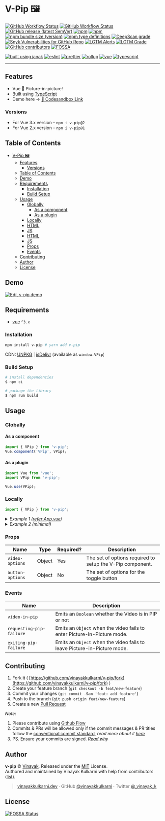 # V-Pip 🖼

[![GitHub Workflow Status](https://img.shields.io/github/workflow/status/vinayakkulkarni/v-pip/ci?logo=github-actions)](https://github.com/vinayakkulkarni/v-pip/actions/workflows/ci.yml)
[![GitHub Workflow Status](https://img.shields.io/github/workflow/status/vinayakkulkarni/v-pip/Ship%20js%20trigger?label=⛴%20Ship.js%20trigger)](https://github.com/vinayakkulkarni/v-pip/actions/workflows/shipjs-trigger.yml)
[![GitHub release (latest SemVer)](https://img.shields.io/github/v/release/vinayakkulkarni/v-pip?sort=semver&logo=github)](https://github.com/vinayakkulkarni/v-pip/releases)
[![npm](https://img.shields.io/npm/v/v-pip?logo=npm)](https://www.npmjs.com/package/v-pip)
[![npm](https://img.shields.io/npm/dm/v-pip?logo=npm)](http://npm-stat.com/charts.html?package=v-pip)
[![npm bundle size (version)](https://img.shields.io/bundlephobia/min/v-pip/latest)](https://bundlephobia.com/package/v-pip@latest)
[![npm type definitions](https://img.shields.io/npm/types/v-pip?logo=TypeScript)](https://github.com/vinayakkulkarni/v-pip/blob/master/package.json)
[![DeepScan grade](https://deepscan.io/api/teams/9055/projects/11309/branches/245168/badge/grade.svg)](https://deepscan.io/dashboard#view=project&tid=9055&pid=11309&bid=245168)
[![Snyk Vulnerabilities for GitHub Repo](https://img.shields.io/snyk/vulnerabilities/github/vinayakkulkarni/v-pip)](https://snyk.io/test/github/vinayakkulkarni/v-pip)
[![LGTM Alerts](https://img.shields.io/lgtm/alerts/github/vinayakkulkarni/v-pip?logo=lgtm)](https://lgtm.com/projects/g/vinayakkulkarni/v-pip/alerts/)
[![LGTM Grade](https://img.shields.io/lgtm/grade/javascript/github/vinayakkulkarni/v-pip?logo=lgtm)](https://lgtm.com/projects/g/vinayakkulkarni/v-pip/context:javascript)
[![GitHub contributors](https://img.shields.io/github/contributors/vinayakkulkarni/v-pip)](https://github.com/vinayakkulkarni/v-pip/graphs/contributors)
[![FOSSA](https://app.fossa.io/api/projects/git%2Bgithub.com%2Fvinayakkulkarni%2Fv-pip.svg?type=shield)](https://app.fossa.io/projects/git%2Bgithub.com%2Fvinayakkulkarni%2Fv-pip?ref=badge_shield)

[![built using janak](https://img.shields.io/badge/built%20using-janak-brightgreen)](https://github.com/vinayakkulkarni/janak)
[![eslint](https://img.shields.io/npm/dependency-version/v-pip/dev/eslint?logo=eslint)](https://eslint.org/)
[![prettier](https://img.shields.io/npm/dependency-version/v-pip/dev/prettier?logo=prettier)](https://prettier.io/)
[![rollup](https://img.shields.io/npm/dependency-version/v-pip/dev/rollup?logo=rollup.js)](https://rollupjs.org/guide/en/)
[![vue](https://img.shields.io/npm/dependency-version/v-pip/dev/vue?logo=vue.js)](https://vuejs.org/)
[![typescript](https://img.shields.io/npm/dependency-version/v-pip/dev/typescript?logo=TypeScript)](https://www.typescriptlang.org/)

---


## Features

- Vue 💚 Picture-in-picture!
- Built using [TypeScript](./types/index.d.ts)
- Demo here -> [💯 Codesandbox Link](http://bit.ly/v-pip)

### Versions
- For Vue 3.x version – `npm i v-pip@2`
- For Vue 2.x version – `npm i v-pip@1`

## Table of Contents

- [V-Pip 🖼](#v-pip-)
  - [Features](#features)
    - [Versions](#versions)
  - [Table of Contents](#table-of-contents)
  - [Demo](#demo)
  - [Requirements](#requirements)
    - [Installation](#installation)
    - [Build Setup](#build-setup)
  - [Usage](#usage)
    - [Globally](#globally)
      - [As a component](#as-a-component)
      - [As a plugin](#as-a-plugin)
    - [Locally](#locally)
    - [HTML](#html)
    - [JS](#js)
    - [HTML](#html-1)
    - [JS](#js-1)
    - [Props](#props)
    - [Events](#events)
  - [Contributing](#contributing)
  - [Author](#author)
  - [License](#license)

## Demo

[![Edit v-pip demo](https://codesandbox.io/static/img/play-codesandbox.svg)](http://bit.ly/v-pip)

## Requirements

* [vue](https://vuejs.org/) `^3.x`

### Installation

```bash
npm install v-pip # yarn add v-pip
```

CDN: [UNPKG](https://unpkg.com/v-pip/dist/) | [jsDelivr](https://cdn.jsdelivr.net/npm/v-pip/dist/) (available as `window.VPip`)

### Build Setup

``` bash
# install dependencies
$ npm ci

# package the library
$ npm run build
```
## Usage

### Globally

#### As a component
```javascript
import { VPip } from 'v-pip';
Vue.component('VPip', VPip);
```

#### As a plugin

```javascript
import Vue from 'vue';
import VPip from 'v-pip';

Vue.use(VPip);
```

### Locally

```javascript
import { VPip } from 'v-pip';
```

<details>
<summary>
<em>Example 1 (<a href="examples/App.vue">refer App.vue</a>)</em>
</summary>

### HTML
```html
  <v-pip
    :video-options="videoOptions"
    :button-options="buttonOptions"
    @video-in-pip="handlePIP"
    @requesting-pip-failure="handlePipOpenFailure"
    @exiting-pip-failure="handlePipExitFailure"
  />
```

### JS
```javascript
import { VPip } from 'v-pip';

Vue.component('example-component', {
  components: {
    VPip,
  },
  data: () => ({
    isPip: false,
    videoOptions: {
      wrapper: '',
      src: 'http://commondatastorage.googleapis.com/gtv-videos-bucket/sample/BigBuckBunny.mp4',
      poster: 'http://commondatastorage.googleapis.com/gtv-videos-bucket/sample/images/BigBuckBunny.jpg',
    },
    buttonOptions: {
      wrapper: '',
      type: 'button',
      class: '',
      label: 'Toggle picture-in-picture',
    },
  }),
  methods: {
    handlePIP(e) {
      this.isPip = e;
    },
    handlePipOpenFailure(err) {
      console.log('Video failed to enter Picture-in-Picture mode.', err);
    },
    handlePipExitFailure(err) {
      console.log('Video failed to leave Picture-in-Picture mode.', err);
    },
  },
});
```
</details>

<details>
<summary>
<em>Example 2 (minimal)</em>
</summary>

### HTML
```html
  <v-pip :video-options="videoOptions" />
```
### JS
```javascript
import { VPip } from 'v-pip';

Vue.component('example-component', {
  components: {
    VPip,
  },
  data: () => ({
    videoOptions: {
      src: 'http://commondatastorage.googleapis.com/gtv-videos-bucket/sample/BigBuckBunny.mp4',
    },
  }),
});
```

</details>

### Props

| Name            | Type   | Required? | Description                                                 |
| --------------  | ------ | --------- | ----------------------------------------------------------- |
| `video-options`     | Object | Yes        | The set of options required to setup the V-Pip component.    |
| `button-options` | Object | No        | The set of options for the toggle button |

### Events

| Name                 | Description                                                                 |
| -------------------- | --------------------------------------------------------------------------- |
| `video-in-pip` | Emits an `Boolean` whether the Video is in PIP or not |
| `requesting-pip-failure` | Emits an `Object` when the video fails to enter Picture-in-Picture mode. |
| `exiting-pip-failure` | Emits an `Object` when the video fails to leave Picture-in-Picture mode. |

## Contributing 

1. Fork it ( [https://github.com/vinayakkulkarni/v-pip/fork](https://github.com/vinayakkulkarni/v-pip/fork) )
2. Create your feature branch (`git checkout -b feat/new-feature`)
3. Commit your changes (`git commit -Sam 'feat: add feature'`)
4. Push to the branch (`git push origin feat/new-feature`)
5. Create a new [Pull Request](https://github.com/vinayakkulkarni/v-pip/compare)

_Note_: 
1. Please contribute using [Github Flow](https://guides.github.com/introduction/flow/)
2. Commits & PRs will be allowed only if the commit messages & PR titles follow the [conventional commit standard](https://www.conventionalcommits.org/), _read more about it [here](https://github.com/conventional-changelog/commitlint/tree/master/%40commitlint/config-conventional#type-enum)_
3. PS. Ensure your commits are signed. _[Read why](https://withblue.ink/2020/05/17/how-and-why-to-sign-git-commits.html)_

## Author

**v-pip** &copy; [Vinayak](https://vinayakkulkarni.dev), Released under the [MIT](./LICENSE) License.<br>
Authored and maintained by Vinayak Kulkarni with help from contributors ([list](https://github.com/vinayakkulkarni/v-pip/contributors)).

> [vinayakkulkarni.dev](https://vinayakkulkarni.dev) · GitHub [@vinayakkulkarni](https://github.com/vinayakkulkarni) · Twitter [@\_vinayak_k](https://twitter.com/_vinayak_k)


## License
[![FOSSA Status](https://app.fossa.io/api/projects/git%2Bgithub.com%2Fvinayakkulkarni%2Fv-pip.svg?type=large)](https://app.fossa.io/projects/git%2Bgithub.com%2Fvinayakkulkarni%2Fv-pip?ref=badge_large)